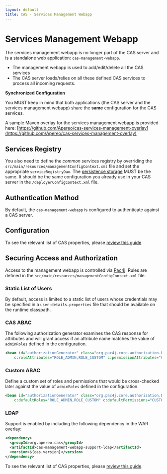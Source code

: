 ```yaml
---
layout: default
title: CAS - Services Management Webapp
---
```

# Services Management Webapp

The services management webapp is no longer part of the CAS server and
is a standalone web application: `cas-management-webapp`.

* The management webapp is used to add/edit/delete all the CAS services
* The CAS server loads/relies on all these defined CAS services to process all incoming requests.

<div class="alert alert-warning"><strong>Synchronized Configuration</strong><p>
You MUST keep in mind that both applications (the CAS server and the services management webapp)
share the <strong>same</strong> configuration for the CAS services.
</p></div>

A sample Maven overlay for the services management webapp is provided
 here: [https://github.com/Apereo/cas-services-management-overlay](https://github.com/Apereo/cas-services-management-overlay)

## Services Registry

You also need to define the *common* services registry by overriding the `src/main/resources/managementConfigContext.xml`
file and set the appropriate `serviceRegistryDao`. The [persistence storage](Service-Management.html) MUST be the same.
It should be the same configuration you already use in your CAS server in the `/deployerConfigContext.xml` file.

## Authentication Method

By default, the `cas-management-webapp` is configured to authenticate against a CAS server. 

## Configuration

To see the relevant list of CAS properties, please [review this guide](Configuration-Properties.html).

## Securing Access and Authorization

Access to the management webapp is controlled via [Pac4j](https://github.com/pac4j/pac4j). Rules are defined in 
the `src/main/resources/managementConfigContext.xml` file.

### Static List of Users

By default, access is limited to a static list of users whose credentials may be 
specified in a `user-details.properties` 
file that should be available on the runtime classpath. 

### CAS ABAC

The following authorization generator examines the CAS response for attributes
and will grant access if an attribute name matches the value of `adminRoles` defined in the configuration.
 
```xml
<bean id="authorizationGenerator" class="org.pac4j.core.authorization.FromAttributesAuthorizationGenerator"
    c:roleAttributes="ROLE_ADMIN,ROLE_CUSTOM" c:permissionAttributes="CUSTOM_PERMISSION1,CUSTOM_PERMISSION2" />
```

### Custom ABAC

Define a custom set of roles and permissions that would be cross-checked later against the value of `adminRoles`
defined in the configuration.
 
```xml
<bean id="authorizationGenerator" class="org.pac4j.core.authorization.DefaultRolesPermissionsAuthorizationGenerator"
    c:defaultRoles="ROLE_ADMIN,ROLE_CUSTOM" c:defaultPermissions="CUSTOM_PERMISSION1,CUSTOM_PERMISSION2" />
```

### LDAP

Support is enabled by including the following dependency in the WAR overlay:

```xml
<dependency>
  <groupId>org.apereo.cas</groupId>
  <artifactId>cas-management-webapp-support-ldap</artifactId>
  <version>${cas.version}</version>
</dependency>
```


To see the relevant list of CAS properties, please [review this guide](Configuration-Properties.html).
